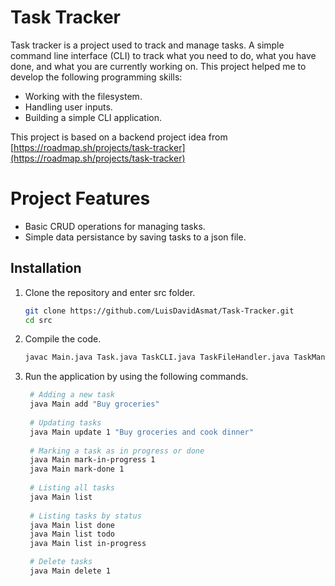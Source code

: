 # Task Tracker 
Task tracker is a project used to track and manage tasks. A simple command line interface (CLI) to track what you need to do, what you have done, and what you are currently working on. This project helped me to develop the following programming skills:
* Working with the filesystem.
* Handling user inputs.
* Building a simple CLI application.

This project is based on a backend project idea from [https://roadmap.sh/projects/task-tracker](https://roadmap.sh/projects/task-tracker)
# Project Features
* Basic CRUD operations for managing tasks.
* Simple data persistance by saving tasks to a json file.
## Installation

1. Clone the repository and enter src folder.
   ```bash
   git clone https://github.com/LuisDavidAsmat/Task-Tracker.git
   cd src
3. Compile the code.
   ```bash
   javac Main.java Task.java TaskCLI.java TaskFileHandler.java TaskManager.java TaskStatus.java 
4. Run the application by using the following commands.
   ```bash
    # Adding a new task
    java Main add "Buy groceries"
       
    # Updating tasks
    java Main update 1 "Buy groceries and cook dinner"
    
    # Marking a task as in progress or done
    java Main mark-in-progress 1
    java Main mark-done 1
    
    # Listing all tasks
    java Main list
    
    # Listing tasks by status
    java Main list done
    java Main list todo
    java Main list in-progress

    # Delete tasks 
    java Main delete 1
   


